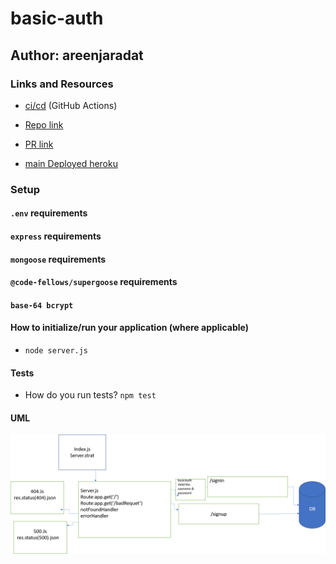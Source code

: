 # basic-auth

## Author: areenjaradat

### Links and Resources

- [ci/cd](https://github.com/areenjaradat/basic-auth/actions) (GitHub Actions)

- [Repo link](https://github.com/areenjaradat/basic-auth)

- [PR link](https://github.com/areenjaradat/basic-auth/pulls)

- [main Deployed heroku](https://areen-basic-auth.herokuapp.com)

### Setup

#### `.env` requirements

#### `express` requirements

#### `mongoose` requirements

#### `@code-fellows/supergoose` requirements

#### `base-64 bcrypt`

#### How to initialize/run your application (where applicable)

- `node server.js`

#### Tests

- How do you run tests?
   `npm test`

#### UML

![uml](assest/uml6.png)